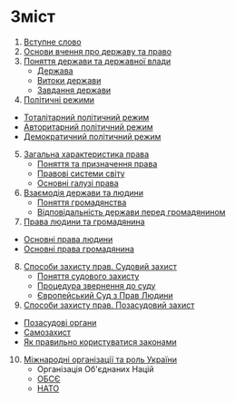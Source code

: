 
  
  # Зміст

1. [Вступне слово](osnovi_vchennya_pro_derjavu_ta_pravo.md)
2. [Основи вчення про державу та право](osnovi_vchennya_pro_derjavu_ta_pravo.md)
3. [Поняття держави та державної влади](chapter1.md)
   * [Держава](derzhava.md)
   * [Витоки держави](vitoki_derzhavi.md)
   * [Завдання держави](zavdannya_derzhavi.md)
4. [Політичні режими](2/zemlya_na_plani_ta_karti.md)
  * [Тоталітарний політичний режим](totaltarnii_poltichnii_rezhim.md)
  * [Авторитарний політичний режим](avtoritarnii_poltichnii_rezhim.md)
  * [Демократичний політичний режим](demokratichnii_poltichnii_rezhim.md)
5. [Загальна характеристика права]()
   * [Поняття та призначення права](totaltarnii_poltichnii_rezhim.md) 
   * [Правові системи світу](avtoritarnii_poltichnii_rezhim.md)
   * [Основні галузі права](avtoritarnii_poltichnii_rezhim.md)
6. [Взаємодія держави та людини]()
    * [Поняття громадянства]()
    * [Відповідальність держави перед громадянином]()
7. [Права людини та громадянина]()
  * [Основні права людини]()
  * [Основні права громадянина]()
8. [Способи захисту прав. Судовий захист]()
   * [Поняття судового захисту]()
   * [Процедура звернення до суду]()
   * [Європейський Суд з Прав Людини]()
9. [Способи захисту прав. Позасудовий захист]()
  * [Позасудові органи]()
  * [Самозахист]()
  * [Як правильно користуватися законами]()
10. [Міжнародні організації та роль України]()
    * Організація Об'єднаних Націй 
    * [ОБСЄ]()
    * [НАТО]() 


